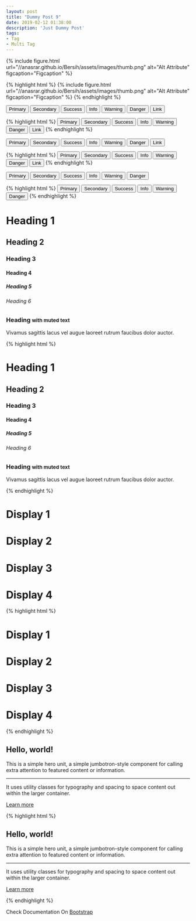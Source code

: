 ```yaml
---
layout: post
title: "Dummy Post 9"
date: 2019-02-12 01:38:00
description: 'Just Dummy Post'
tags:
- Tag
- Multi Tag
---
```


{% include figure.html url="//anasrar.github.io/Bersih/assets/images/thumb.png" alt="Alt Attribute" figcaption="Figcaption" %}

{% highlight html %}
{% include figure.html url="//anasrar.github.io/Bersih/assets/images/thumb.png" alt="Alt Attribute" figcaption="Figcaption" %}
{% endhighlight %}

<button type="button" class="btn btn-primary">Primary</button> <button type="button" class="btn btn-secondary">Secondary</button> <button type="button" class="btn btn-success">Success</button> <button type="button" class="btn btn-info">Info</button> <button type="button" class="btn btn-warning">Warning</button> <button type="button" class="btn btn-danger">Danger</button> <button type="button" class="btn btn-link">Link</button>

{% highlight html %}
<button type="button" class="btn btn-primary">Primary</button>
<button type="button" class="btn btn-secondary">Secondary</button>
<button type="button" class="btn btn-success">Success</button>
<button type="button" class="btn btn-info">Info</button>
<button type="button" class="btn btn-warning">Warning</button>
<button type="button" class="btn btn-danger">Danger</button>
<button type="button" class="btn btn-link">Link</button>
{% endhighlight %}

<button type="button" class="btn btn-primary disabled">Primary</button> <button type="button" class="btn btn-secondary disabled">Secondary</button> <button type="button" class="btn btn-success disabled">Success</button> <button type="button" class="btn btn-info disabled">Info</button> <button type="button" class="btn btn-warning disabled">Warning</button> <button type="button" class="btn btn-danger disabled">Danger</button> <button type="button" class="btn btn-link disabled">Link</button>

{% highlight html %}
<button type="button" class="btn btn-primary disabled">Primary</button>
<button type="button" class="btn btn-secondary disabled">Secondary</button>
<button type="button" class="btn btn-success disabled">Success</button>
<button type="button" class="btn btn-info disabled">Info</button>
<button type="button" class="btn btn-warning disabled">Warning</button>
<button type="button" class="btn btn-danger disabled">Danger</button>
<button type="button" class="btn btn-link disabled">Link</button>
{% endhighlight %}

<button type="button" class="btn btn-outline-primary">Primary</button> <button type="button" class="btn btn-outline-secondary">Secondary</button> <button type="button" class="btn btn-outline-success">Success</button> <button type="button" class="btn btn-outline-info">Info</button> <button type="button" class="btn btn-outline-warning">Warning</button> <button type="button" class="btn btn-outline-danger">Danger</button>

{% highlight html %}
<button type="button" class="btn btn-outline-primary">Primary</button>
<button type="button" class="btn btn-outline-secondary">Secondary</button>
<button type="button" class="btn btn-outline-success">Success</button>
<button type="button" class="btn btn-outline-info">Info</button>
<button type="button" class="btn btn-outline-warning">Warning</button>
<button type="button" class="btn btn-outline-danger">Danger</button>
{% endhighlight %}

<h1>Heading 1</h1>
<h2>Heading 2</h2>
<h3>Heading 3</h3>
<h4>Heading 4</h4>
<h5>Heading 5</h5>
<h6>Heading 6</h6>
<h3>
  Heading
  <small class="text-muted">with muted text</small>
</h3>
<p class="lead">Vivamus sagittis lacus vel augue laoreet rutrum faucibus dolor auctor.</p>

{% highlight html %}
<h1>Heading 1</h1>
<h2>Heading 2</h2>
<h3>Heading 3</h3>
<h4>Heading 4</h4>
<h5>Heading 5</h5>
<h6>Heading 6</h6>
<h3>
  Heading
  <small class="text-muted">with muted text</small>
</h3>
<p class="lead">Vivamus sagittis lacus vel augue laoreet rutrum faucibus dolor auctor.</p>
{% endhighlight %}

<h1 class="display-1">Display 1</h1>
<h1 class="display-2">Display 2</h1>
<h1 class="display-3">Display 3</h1>
<h1 class="display-4">Display 4</h1>

{% highlight html %}
<h1 class="display-1">Display 1</h1>
<h1 class="display-2">Display 2</h1>
<h1 class="display-3">Display 3</h1>
<h1 class="display-4">Display 4</h1>
{% endhighlight %}

<section class="jumbotron">
  <h1 class="display-3">Hello, world!</h1>
  <p class="lead">This is a simple hero unit, a simple jumbotron-style component for calling extra attention to featured content or information.</p>
  <hr class="my-4">
  <p>It uses utility classes for typography and spacing to space content out within the larger container.</p>
  <p class="lead">
    <a class="btn btn-primary btn-lg" href="#" role="button">Learn more</a>
  </p>
</section>

{% highlight html %}
<section class="jumbotron">
  <h1 class="display-3">Hello, world!</h1>
  <p class="lead">This is a simple hero unit, a simple jumbotron-style component for calling extra attention to featured content or information.</p>
  <hr class="my-4">
  <p>It uses utility classes for typography and spacing to space content out within the larger container.</p>
  <p class="lead">
    <a class="btn btn-primary btn-lg" href="#" role="button">Learn more</a>
  </p>
</section>
{% endhighlight %}

Check Documentation On [Bootstrap](//getbootstrap.com "Boostrap")